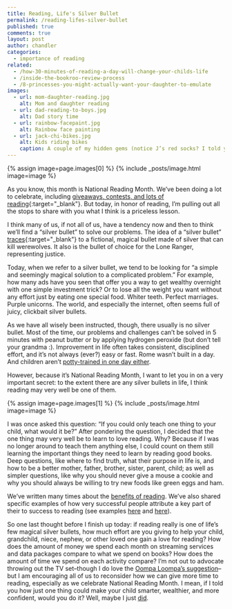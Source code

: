 ```yaml
---
title: Reading, Life's Silver Bullet
permalink: /reading-lifes-silver-bullet
published: true
comments: true
layout: post
author: chandler
categories: 
  - importance of reading
related: 
  - /how-30-minutes-of-reading-a-day-will-change-your-childs-life
  - /inside-the-bookroo-review-process
  - /8-princesses-you-might-actually-want-your-daughter-to-emulate
images: 
  - url: mom-daughter-reading.jpg
    alt: Mom and daughter reading
  - url: dad-reading-to-boys.jpg
    alt: Dad story time
  - url: rainbow-facepaint.jpg
    alt: Rainbow face painting
  - url: jack-chi-bikes.jpg
    alt: Kids riding bikes
    caption: A couple of my hidden gems (notice J’s red socks? I told you red is his favorite. And yes, C demands black sweat pants every day.)
---
```


{% assign image=page.images[0] %}
{% include _posts/image.html image=image %}

As you know, this month is National Reading Month. We’ve been doing a lot to celebrate, including [giveaways, contests, and lots of reading](https://www.facebook.com/bookroo.love/){:target="_blank"}. But today, in honor of reading, I’m pulling out all the stops to share with you what I think is a priceless lesson.

I think many of us, if not all of us, have a tendency now and then to think we’ll find a “silver bullet” to solve our problems. The idea of a “silver bullet” [traces](https://en.wikipedia.org/wiki/Silver_bullet){:target="_blank"} to a fictional, magical bullet made of silver that can kill werewolves. It also is the bullet of choice for the Lone Ranger, representing justice.

Today, when we refer to a silver bullet, we tend to be looking for “a simple and seemingly magical solution to a complicated problem.” For example, how many ads have you seen that offer you a way to get wealthy overnight with one simple investment trick? Or to lose all the weight you want without any effort just by eating one special food. Whiter teeth. Perfect marriages. Purple unicorns. The world, and especially the internet, often seems full of juicy, clickbait silver bullets.

As we have all wisely been instructed, though, there usually is no silver bullet. Most of the time, our problems and challenges can’t be solved in 5 minutes with peanut butter or by applying hydrogen peroxide (but don’t tell your grandma :). Improvement in life often takes consistent, disciplined effort, and it’s not always (ever?) easy or fast. Rome wasn’t built in a day. And children aren’t [potty-trained in one day either](https://blog.bookroo.com/why-in-the-world-do-we-potty-train-our-children/).

However, because it’s National Reading Month, I want to let you in on a very important secret: to the extent there are any silver bullets in life, I think reading may very well be one of them.

{% assign image=page.images[1] %}
{% include _posts/image.html image=image %}

I was once asked this question: “If you could only teach one thing to your child, what would it be?” After pondering the question, I decided that the one thing may very well be to learn to love reading. Why? Because if I was no longer around to teach them anything else, I could count on them still learning the important things they need to learn by reading good books. Deep questions, like where to find truth, what their purpose in life is, and how to be a better mother, father, brother, sister, parent, child; as well as simpler questions, like why you should never give a mouse a cookie and why you should always be willing to try new foods like green eggs and ham.

We’ve written many times about the [benefits of reading](https://blog.bookroo.com/how-30-minutes-of-reading-a-day-will-change-your-childs-life/). We’ve also shared specific examples of how very successful people attribute a key part of their to success to reading (see examples [here](https://blog.bookroo.com/what-one-billionaire-thinks-about-the-value-of-reading/) and [here](https://blog.bookroo.com/how-to-make-your-kid-smarter-and-richer-and-better-looking-too/)).

So one last thought before I finish up today: if reading really is one of life’s few magical silver bullets, how much effort are you giving to help your child, grandchild, niece, nephew, or other loved one gain a love for reading? How does the amount of money we spend each month on streaming services and data packages compare to what we spend on books? How does the amount of time we spend on each activity compare? I’m not out to advocate throwing out the TV set–though I do love the [Oompa Loompa’s suggestion](https://blog.bookroo.com/too-many-books/)–but I am encouraging all of us to reconsider how we can give more time to reading, especially as we celebrate National Reading Month. I mean, if I told you how just one thing could make your child smarter, wealthier, and more confident, would you do it? Well, maybe I just [did](https://blog.bookroo.com/how-to-make-your-kid-smarter-and-richer-and-better-looking-too/).
